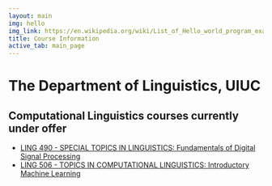 ```yaml
---
layout: main
img: hello
img_link: https://en.wikipedia.org/wiki/List_of_Hello_world_program_examples
title: Course Information
active_tab: main_page 
---
```



# The Department of Linguistics, UIUC
## Computational Linguistics courses currently under offer


* [LING 490 - SPECIAL TOPICS IN LINGUISTICS: Fundamentals of Digital Signal Processing](ling490_dsp)
* [LING 506 - TOPICS IN COMPUTATIONAL LINGUISTICS: Introductory Machine Learning](ling506_ml)
<!-- 
* [Schedule & Readings](ling490_dsp)
* [Github](https://github.com/2019-Fall-UIUC-LING402)
* [Piazza](https://piazza.com/illinois/fall2019/ling402)
 -->

